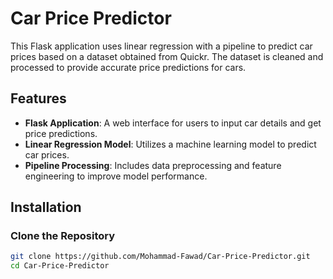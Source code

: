 # Car Price Predictor

This Flask application uses linear regression with a pipeline to predict car prices based on a dataset obtained from Quickr. The dataset is cleaned and processed to provide accurate price predictions for cars.

## Features

- **Flask Application**: A web interface for users to input car details and get price predictions.
- **Linear Regression Model**: Utilizes a machine learning model to predict car prices.
- **Pipeline Processing**: Includes data preprocessing and feature engineering to improve model performance.

## Installation

### Clone the Repository

```bash
git clone https://github.com/Mohammad-Fawad/Car-Price-Predictor.git
cd Car-Price-Predictor
